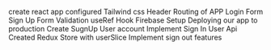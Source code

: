 create react app
configured Tailwind css
Header
Routing of APP
Login Form
Sign Up
Form Validation
useRef Hook
Firebase Setup
Deploying our app to production
Create SugnUp User account
Implement Sign In User Api
Created Redux Store with userSlice
Implement sign out features
